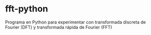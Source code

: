 # fft-python
Programa en Python para experimentar con transformada discreta de Fourier (DFT) y transformada rápida de Fourier (FFT)
